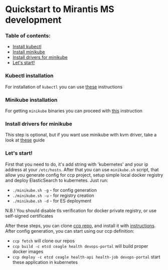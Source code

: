 # Quickstart to Mirantis MS development

### Table of contents:
- [Install kubectl](#kubectl)
- [Install minikube](#minikube)
- [Install drivers for minikube](#minikube_drivers)
- [Let's start!](#starting)

### <a name="kubectl"></a>Kubectl installation

For installation of `kubectl` you can use [these](http://kubernetes.io/docs/user-guide/prereqs/) instructions

### <a name="minikube"></a>Minikube installation

For getting `minikube` binaries you can proceed with [this](https://github.com/kubernetes/minikube/releases) instruction

### <a name="minikube_drivers"></a>Install drivers for minikube

This step is optional, but if you want use minikube with kvm driver, take a look at [these](https://github.com/kubernetes/minikube/blob/master/DRIVERS.md) guide

### <a name="starting"></a>Let's start!

First that you need to do, it's add string with 'kubernetes' and your ip address at your `/etc/hosts`.
After that you can use `minikube.sh` script, that allow you generate config for ccp project, setup simple local docker registry and deploy ElasticSearch to kubernetes.
Just run:
 - `./minikube.sh -g` - for config generation
 - `./minikube.sh -u` - for registry creation
 - `./minikube.sh -d` - for ES deployment
 
N.B.! You should disable tls verification for docker private registry, or use self-signed certificates

After these steps, you can clone [ccp repo](http://github.com/openstack/fuel-ccp), and install it with [instructions](http://fuel-ccp.readthedocs.io/en/latest/). After config generation, you can start using our ccp definition:
 - `ccp fetch` will clone our repos
 - `ccp build -c etcd ceagle health devops-portal` will build proper docker images
 - `ccp deploy -c etcd ceagle health-api health-job devops-portal` start these application in kubernetes


